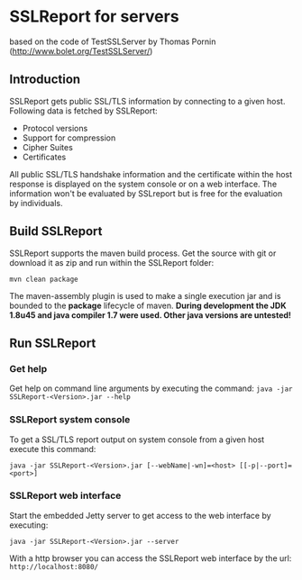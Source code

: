 # SSLReport for servers
based on the code of TestSSLServer by Thomas Pornin (http://www.bolet.org/TestSSLServer/)

## Introduction

SSLReport gets public SSL/TLS information by connecting to a given host. Following data is fetched by SSLReport:

* Protocol versions
* Support for compression
* Cipher Suites
* Certificates

All public SSL/TLS handshake information and the certificate within the host response is displayed on the system console or on a web interface.
The information won't be evaluated by SSLreport but is free for the evaluation by individuals.

## Build SSLReport

SSLReport supports the maven build process. Get the source with git or download it as zip and run within the SSLReport folder:

```
mvn clean package
```

The maven-assembly plugin is used to make a single execution jar and is bounded to the **package** lifecycle of maven.
**During development the JDK 1.8u45 and java compiler 1.7 were used. Other java versions are untested!**

## Run SSLReport

### Get help

Get help on command line arguments by executing the command: `java -jar SSLReport-<Version>.jar --help`

### SSLReport system console

To get a SSL/TLS report output on system console from a given host execute this command:

```
java -jar SSLReport-<Version>.jar [--webName|-wn]=<host> [[-p|--port]=<port>]
```

### SSLReport web interface

Start the embedded Jetty server to get access to the web interface by executing:

```
java -jar SSLReport-<Version>.jar --server
```

With a http browser you can access the SSLReport web interface by the url: `http://localhost:8080/`
